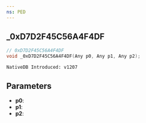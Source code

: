```yaml
---
ns: PED
---
```

## _0xD7D2F45C56A4F4DF

```c
// 0xD7D2F45C56A4F4DF
void _0xD7D2F45C56A4F4DF(Any p0, Any p1, Any p2);
```

```
NativeDB Introduced: v1207
```

## Parameters
* **p0**:
* **p1**:
* **p2**:
